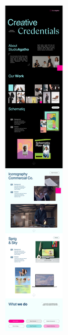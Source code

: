 ![template](https://raw.githubusercontent.com/ShriIraCatalog/resources-two/refs/heads/master/2025/04/20/20250420202951.png)
